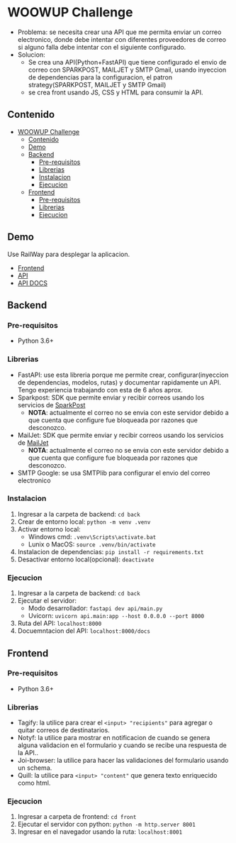 # WOOWUP Challenge

- Problema: se necesita crear una API que me permita enviar un correo electronico, donde debe intentar con diferentes proveedores de correo si alguno falla debe intentar con el siguiente configurado.
- Solucion: 
  - Se crea una API(Python+FastAPI) que tiene configurado el envio de correo con SPARKPOST, MAILJET y SMTP Gmail, usando inyeccion de dependencias para la configuracion, el patron strategy(SPARKPOST, MAILJET y SMTP Gmail)
  - se crea front usando JS, CSS y HTML para consumir la API.

## Contenido

- [WOOWUP Challenge](#woowup-challenge)
  - [Contenido](#contenido)
  - [Demo](#demo)
  - [Backend](#backend)
    - [Pre-requisitos](#pre-requisitos)
    - [Librerias](#librerias)
    - [Instalacion](#instalacion)
    - [Ejecucion](#ejecucion)
  - [Frontend](#frontend)
    - [Pre-requisitos](#pre-requisitos-1)
    - [Librerias](#librerias-1)
    - [Ejecucion](#ejecucion-1)

## Demo

Use RailWay para desplegar la aplicacion.

- [Frontend](https://gregarious-solace-production.up.railway.app) 
- [API](https://woowup-challenge-production.up.railway.app)
- [API DOCS](https://woowup-challenge-production.up.railway.app/docs)

## Backend

### Pre-requisitos

- Python 3.6+

### Librerias

- FastAPI: use esta libreria porque me permite crear, configurar(inyeccion de dependencias, modelos, rutas) y documentar rapidamente un API. Tengo experiencia trabajando con esta de 6 años aprox.
- Sparkpost: SDK que permite enviar y recibir correos usando  los servicios de [SparkPost](https://developers.sparkpost.com) 
  - **NOTA**: actualmente el correo no se envia con este servidor debido a que cuenta que configure fue bloqueada por razones que desconozco.
- MailJet: SDK que permite enviar y recibir correos usando  los servicios de [MailJet](https://dev.mailjet.com) 
  - **NOTA**: actualmente el correo no se envia con este servidor debido a que cuenta que configure fue bloqueada por razones que desconozco.
- SMTP Google: se usa SMTPlib para configurar el envio del correo electronico  

### Instalacion

1. Ingresar a la carpeta de backend: `cd back` 
2. Crear de entorno local: `python -m venv .venv`
3. Activar entorno local:
   - Windows cmd: `.venv\Scripts\activate.bat` 
   - Lunix o MacOS: `source .venv/bin/activate`
4. Instalacion de dependencias: `pip install -r requirements.txt`
5. Desactivar entorno local(opcional): `deactivate`

### Ejecucion

1. Ingresar a la carpeta de backend: `cd back` 
2. Ejecutar el servidor:
   - Modo desarrollador: `fastapi dev api/main.py`
   - Uvicorn: `uvicorn api.main:app --host 0.0.0.0 --port 8000`
3. Ruta del API: `localhost:8000`
4. Docuemntacion del API: `localhost:8000/docs`

## Frontend

### Pre-requisitos

- Python 3.6+

### Librerias

- Tagify: la utilice para crear el `<input> "recipients"` para agregar o quitar correos de destinatarios.
- Notyf: la utilice para mostrar en notificacion de cuando se genera alguna validacion en el formulario y cuando se recibe una respuesta de la API..
- Joi-browser: la utilice para hacer las validaciones del formulario usando un schema.
- Quill: la utilice para `<input> "content"` que genera texto enriquecido como html.

### Ejecucion

1. Ingresar a carpeta de frontend: `cd front`
2. Ejecutar el servidor con python: `python -m http.server 8001`
3. Ingresar en el navegador usando la ruta: `localhost:8001`

